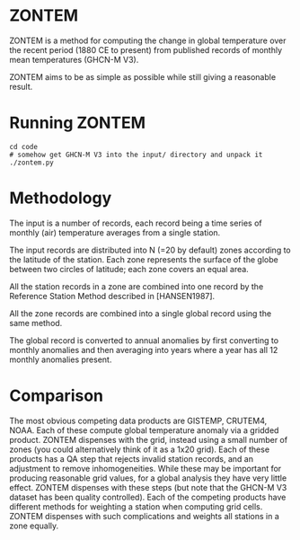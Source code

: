 ZONTEM
======

ZONTEM is a method for computing the change in global temperature over
the recent period (1880 CE to present) from published records of
monthly mean temperatures (GHCN-M V3).

ZONTEM aims to be as simple as possible while still giving a
reasonable result.

Running ZONTEM
==============

```
cd code
# somehow get GHCN-M V3 into the input/ directory and unpack it
./zontem.py
```

Methodology
===========

The input is a number of records, each record being a
time series of monthly (air) temperature averages from a single
station.

The input records are distributed into N (=20 by default) zones
according to the latitude of the station. Each zone represents
the surface of the globe between two circles of latitude; each
zone covers an equal area.

All the station records in a zone are combined into one record by the
Reference Station Method described in [HANSEN1987].

All the zone records are combined into a single global record using the
same method.

The global record is converted to annual anomalies by first
converting to monthly anomalies and then averaging into years
where a year has all 12 monthly anomalies present. 

Comparison
==========

The most obvious competing data products are GISTEMP, CRUTEM4,
NOAA. Each of these compute global temperature anomaly via a
gridded product. ZONTEM dispenses with the grid, instead using a
small number of zones (you could alternatively think of it as a
1x20 grid). Each of these products has a QA step that rejects
invalid station records, and an adjustment to remove
inhomogeneities. While these may be important for producing
reasonable grid values, for a global analysis they have very
little effect. ZONTEM dispenses with these steps (but note that
the GHCN-M V3 dataset has been quality controlled). Each of the
competing products have different methods for weighting a
station when computing grid cells. ZONTEM dispenses with such
complications and weights all stations in a zone equally.
